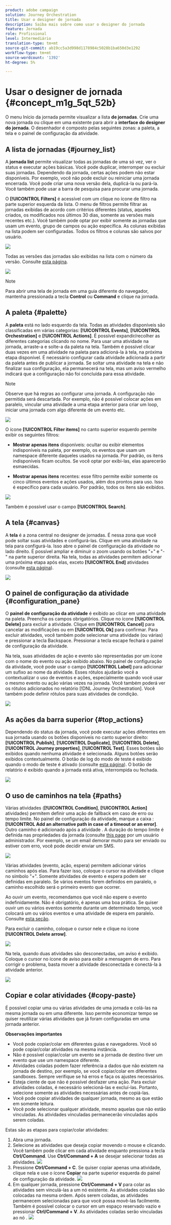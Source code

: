 ```yaml
---
product: adobe campaign
solution: Journey Orchestration
title: Usar o designer de jornada
description: Saiba mais sobre como usar o designer do jornada
feature: Jornada
role: Profissional
level: Intermediário
translation-type: tm+mt
source-git-commit: ab19cc5a3d998d1178984c5028b1ba650d3e1292
workflow-type: tm+mt
source-wordcount: '1392'
ht-degree: 5%

---
```



# Usar o designer de jornada {#concept_m1g_5qt_52b}

O menu Início da jornada permite visualizar a lista **de jornadas**. Crie uma nova jornada ou clique em uma existente para abrir a **interface do designer do jornada**. O desenhador é composto pelas seguintes zonas: a paleta, a tela e o painel de configuração da atividade.

## A lista de jornadas {#journey_list}

A **jornada list** permite visualizar todas as jornadas de uma só vez, ver o status e executar ações básicas. Você pode duplicar, interromper ou excluir suas jornadas. Dependendo da jornada, certas ações podem não estar disponíveis. Por exemplo, você não pode excluir ou reiniciar uma jornada encerrada. Você pode criar uma nova versão dela, duplicá-la ou pará-la. Você também pode usar a barra de pesquisa para procurar uma jornada.

O **[!UICONTROL Filters]** é acessível com um clique no ícone de filtro na parte superior esquerda da lista. O menu de filtros permite filtrar as jornadas exibidas de acordo com critérios diferentes (status, aqueles criados, os modificados nos últimos 30 dias, somente as versões mais recentes etc.). Você também pode optar por exibir somente as jornadas que usam um evento, grupo de campos ou ação específica. As colunas exibidas na lista podem ser configuradas. Todos os filtros e colunas são salvos por usuário.

![](../assets/journey74.png)

Todas as versões das jornadas são exibidas na lista com o número da versão. Consulte [esta página](../building-journeys/journey-versions.md).

![](../assets/journey37.png)

>[!NOTE]
>
>Para abrir uma tela de jornada em uma guia diferente do navegador, mantenha pressionada a tecla **Control** ou **Command** e clique na jornada.

## A paleta {#palette}

A **paleta** está no lado esquerdo da tela. Todas as atividades disponíveis são classificadas em várias categorias: **[!UICONTROL Events]**, **[!UICONTROL Orchestration]** e **[!UICONTROL Actions]**. É possível expandir/recolher as diferentes categorias clicando no nome. Para usar uma atividade na jornada, arraste-a e solte-a da paleta na tela. Também é possível clicar duas vezes em uma atividade na paleta para adicioná-la à tela, na próxima etapa disponível. É necessário configurar cada atividade adicionada a partir da paleta antes de publicar a jornada. Se soltar uma atividade na tela e não finalizar sua configuração, ela permanecerá na tela, mas um aviso vermelho indicará que a configuração não foi concluída para essa atividade.

>[!NOTE]
>
>Observe que há regras ao configurar uma jornada. A configuração não permitida será descartada. Por exemplo, não é possível colocar ações em paralelo, vincular uma atividade a uma etapa anterior para criar um loop, iniciar uma jornada com algo diferente de um evento etc.

![](../assets/journey38.png)

O ícone **[!UICONTROL Filter items]** no canto superior esquerdo permite exibir os seguintes filtros:

* **Mostrar apenas itens** disponíveis: ocultar ou exibir elementos indisponíveis na paleta, por exemplo, os eventos que usam um namespace diferente daqueles usados na jornada. Por padrão, os itens indisponíveis ficam ocultos. Se você optar por exibi-las, elas aparecerão esmaecidas.

* **Mostrar apenas itens** recentes: esse filtro permite exibir somente os cinco últimos eventos e ações usados, além dos prontos para uso. Isso é específico para cada usuário. Por padrão, todos os itens são exibidos.

![](../assets/palette-filter.png)

Também é possível usar o campo **[!UICONTROL Search]**.

## A tela {#canvas}

A **tela** é a zona central no designer de jornadas. É nessa zona que você pode soltar suas atividades e configurá-las. Clique em uma atividade na tela para configurá-la. Isso abre o painel de configuração da atividade no lado direito. É possível ampliar e diminuir o zoom usando os botões &quot;+&quot; e &quot;-&quot; na parte superior direita. Na tela, todas as atividades permitem adicionar uma próxima etapa após elas, exceto **[!UICONTROL End]** atividades (consulte [esta página](../building-journeys/end-activity.md)).

![](../assets/journey39.png)

## O painel de configuração da atividade {#configuration_pane}

O **painel de configuração da atividade** é exibido ao clicar em uma atividade na paleta. Preencha os campos obrigatórios. Clique no ícone **[!UICONTROL Delete]** para excluir a atividade. Clique em **[!UICONTROL Cancel]** para cancelar as modificações ou em **[!UICONTROL Ok]** para confirmar. Para excluir atividades, você também pode selecionar uma atividade (ou várias) e pressionar a tecla Backspace. Pressionar a tecla escape fechará o painel de configuração da atividade.

Na tela, suas atividades de ação e evento são representadas por um ícone com o nome do evento ou ação exibido abaixo. No painel de configuração da atividade, você pode usar o campo **[!UICONTROL Label]** para adicionar um sufixo ao nome da atividade. Esses rótulos ajudarão você a contextualizar o uso de eventos e ações, especialmente quando você usar o mesmo evento ou ação várias vezes na jornada. Você também poderá ver os rótulos adicionados no relatório [!DNL Journey Orchestration]. Você também pode definir rótulos para suas atividades de condição.

![](../assets/journey59bis.png)

## As ações da barra superior {#top_actions}

Dependendo do status da jornada, você pode executar ações diferentes em sua jornada usando os botões disponíveis no canto superior direito: **[!UICONTROL Publish]**, **[!UICONTROL Duplicate]**, **[!UICONTROL Delete]**, **[!UICONTROL Journey properties]**, **[!UICONTROL Test]**. Esses botões são exibidos quando nenhuma atividade é selecionada. Alguns botões serão exibidos contextualmente. O botão de log do modo de teste é exibido quando o modo de teste é ativado (consulte [esta página](../building-journeys/testing-the-journey.md)). O botão de relatório é exibido quando a jornada está ativa, interrompida ou fechada.

![](../assets/journey41.png)

## O uso de caminhos na tela {#paths}

Várias atividades (**[!UICONTROL Condition]**, **[!UICONTROL Action]** atividades) permitem definir uma ação de fallback em caso de erro ou tempo limite. No painel de configuração da atividade, marque a caixa : **[!UICONTROL Add an alternative path in case of a timeout or an error]**. Outro caminho é adicionado após a atividade . A duração do tempo limite é definida nas propriedades da jornada (consulte [this page](../building-journeys/changing-properties.md) por um usuário administrador. Por exemplo, se um email demorar muito para ser enviado ou estiver com erro, você pode decidir enviar um SMS.

![](../assets/journey42.png)

Várias atividades (evento, ação, espera) permitem adicionar vários caminhos após elas. Para fazer isso, coloque o cursor na atividade e clique no símbolo &quot;+&quot;. Somente atividades de evento e espera podem ser definidas em paralelo. Se vários eventos forem definidos em paralelo, o caminho escolhido será o primeiro evento que ocorrer.

Ao ouvir um evento, recomendamos que você não espere o evento indefinidamente. Não é obrigatório, é apenas uma boa prática. Se quiser ouvir um ou vários eventos somente durante um determinado tempo, você colocará um ou vários eventos e uma atividade de espera em paralelo. Consulte [esta seção](../building-journeys/event-activities.md#section_vxv_h25_pgb).

Para excluir o caminho, coloque o cursor nele e clique no ícone **[!UICONTROL Delete arrow]**.

![](../assets/journey42ter.png)

Na tela, quando duas atividades são desconectadas, um aviso é exibido. Coloque o cursor no ícone de aviso para exibir a mensagem de erro. Para corrigir o problema, basta mover a atividade desconectada e conectá-la à atividade anterior.

![](../assets/canvas-disconnected.png)

## Copiar e colar atividades {#copy-paste}

É possível copiar uma ou várias atividades de uma jornada e colá-las na mesma jornada ou em uma diferente. Isso permite economizar tempo se quiser reutilizar várias atividades que já foram configuradas em uma jornada anterior.

**Observações importantes**

* Você pode copiar/colar em diferentes guias e navegadores. Você só pode copiar/colar atividades na mesma instância.
* Não é possível copiar/colar um evento se a jornada de destino tiver um evento que use um namespace diferente.
* Atividades coladas podem fazer referência a dados que não existem na jornada de destino, por exemplo, se você copiar/colar em diferentes sandboxes. Sempre verifique se há erros e faça os ajustes necessários.
* Esteja ciente de que não é possível desfazer uma ação. Para excluir atividades coladas, é necessário selecioná-las e excluí-las. Portanto, selecione somente as atividades necessárias antes de copiá-las.
* Você pode copiar atividades de qualquer jornada, mesmo as que estão em somente leitura.
* Você pode selecionar qualquer atividade, mesmo aquelas que não estão vinculadas. As atividades vinculadas permanecerão vinculadas após serem coladas.

Estas são as etapas para copiar/colar atividades:

1. Abra uma jornada.
1. Selecione as atividades que deseja copiar movendo o mouse e clicando. Você também pode clicar em cada atividade enquanto pressiona a tecla **Ctrl/Command**. Use **Ctrl/Command + A** se desejar selecionar todas as atividades.
   ![](../assets/copy-paste1.png)
1. Pressione **Ctrl/Command + C**.
Se quiser copiar apenas uma atividade, clique nela e use o ícone **Copiar** na parte superior esquerda do painel de configuração da atividade.
   ![](../assets/copy-paste2.png)
1. Em qualquer jornada, pressione **Ctrl/Command + V** para colar as atividades sem vinculá-las a um nó existente. As atividades coladas são colocadas na mesma ordem. Após serem coladas, as atividades permanecem selecionadas para que você possa movê-las facilmente. Também é possível colocar o cursor em um espaço reservado vazio e pressionar **Ctrl/Command + V**. As atividades coladas serão vinculadas ao nó .
   ![](../assets/copy-paste3.png)

